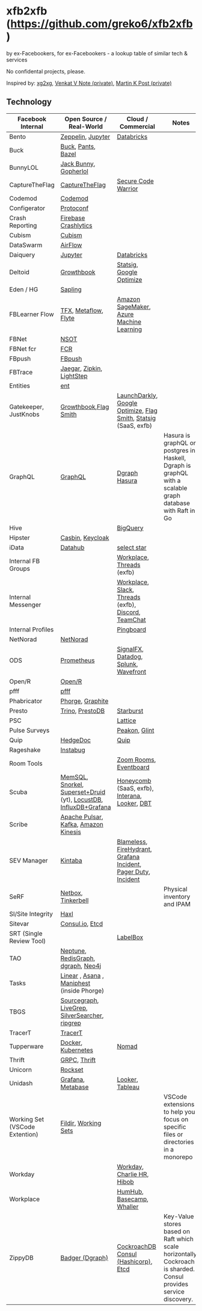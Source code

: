 # xfb2xfb (https://github.com/greko6/xfb2xfb)
by ex-Facebookers, for ex-Facebookers - a lookup table of similar tech &amp; services

No confidental projects, please.

Inspired by: [xg2xg](https://github.com/jhuangtw-dev/xg2xg), [Venkat V Note (private)](https://www.facebook.com/notes/ex-facebook-engineering/fb-like-tools-in-the-wild/1532125283574600/), [Martin K Post (private)](https://www.facebook.com/groups/exfaceeng/permalink/1531752523611876/)

## Technology

| Facebook Internal | Open Source / Real-World                 | Cloud / Commercial      | Notes          |
| ----------------- | ---------------------------------------- | ----------------------- | -------------- |
| Bento | [Zeppelin](https://zeppelin.apache.org/), [Jupyter](https://jupyter.org/) | [Databricks](https://databricks.com/) | |
| Buck | [Buck](https://buck.build/), [Pants](https://www.pantsbuild.org/docs), [Bazel](https://bazel.build/) | | |
| BunnyLOL | [Jack Bunny](https://github.com/evensi/jack_bunny), [Gopherlol](https://github.com/markusdosch/gopherlol) | | |
| CaptureTheFlag  | [CaptureTheFlag](https://github.com/facebookarchive/fbctf) | [Secure Code Warrior](https://www.securecodewarrior.com/products/tournaments)
| Codemod | [Codemod](https://github.com/facebook/codemod) |
| Configerator | [Protoconf](https://github.com/protoconf/protoconf) | | |
| Crash Reporting | [Firebase Crashlytics](https://firebase.google.com/docs/crashlytics) |
| Cubism  | [Cubism](https://square.github.io/cubism/) |
| DataSwarm       | [AirFlow](https://airflow.apache.org/) |
| Daiquery | [Jupyter](https://jupyter.org/) | [Databricks](https://www.databricks.com/) |
| Deltoid | [Growthbook](https://github.com/growthbook/growthbook) | [Statsig](https://www.statsig.com), [Google Optimize](https://marketingplatform.google.com/about/optimize/)|
| Eden / HG | [Sapling](https://sapling-scm.com/) | |
| FBLearner Flow | [TFX](https://www.tensorflow.org/tfx), [Metaflow](https://metaflow.org/), [Flyte](https://flyte.org/)|[Amazon SageMaker](https://aws.amazon.com/sagemaker/), [Azure Machine Learning](https://azure.microsoft.com/en-us/services/machine-learning/)|
| FBNet | [NSOT](https://github.com/dropbox/nsot) |
| FBNet fcr | [FCR](https://github.com/facebookincubator/FCR) |
| FBpush | [FBpush](https://github.com/facebookarchive/fbpush) |
| FBTrace | [Jaegar](https://www.jaegertracing.io/), [Zipkin](https://zipkin.io/), [LightStep](https://lightstep.com/) |
| Entities        | [ent](https://entgo.io/docs/getting-started/) |
| Gatekeeper, JustKnobs | [Growthbook](https://github.com/growthbook/growthbook),[Flag Smith](https://flagsmith.com/) | [LaunchDarkly](https://launchdarkly.com/), [Google Optimize](https://marketingplatform.google.com/about/optimize/), [Flag Smith](https://flagsmith.com/), [Statsig](https://www.statsig.com/) (SaaS, exfb) | |
| GraphQL | [GraphQL](https://graphql.org/) | [Dgraph](https://dgraph.io) [Hasura](https://hasura.io/) | Hasura is graphQL on postgres in Haskell, Dgraph is graphQL with a scalable graph database with Raft in Go |
| Hive | | [BigQuery](https://cloud.google.com/bigquery) |
| Hipster | [Casbin](https://casbin.org/), [Keycloak](https://www.keycloak.org/) |
| iData | [Datahub](https://github.com/datahub-project/datahub) | [select star](https://www.selectstar.com/)|
| Internal FB Groups | | [Workplace](https://www.facebook.com/workplace), [Threads](https://threads.com/) (exfb) |
| Internal Messenger | | [Workplace](https://www.facebook.com/workplace), [Slack](https://www.slack.com), [Threads](https://threads.com/) (exfb), [Discord](https://discord.com/), [TeamChat](https://www.icewarp.com) |
| Internal Profiles | | [Pingboard](https://pingboard.com/) |
| NetNorad | [NetNorad](https://github.com/fbsamples/OpenNetNorad) |
| ODS             | [Prometheus](https://prometheus.io/) | [SignalFX](https://www.signalfx.com/), [Datadog](https://www.datadoghq.com/), [Splunk](https://www.splunk.com/), [Wavefront](https://www.wavefront.com/) |
| Open/R  | [Open/R](https://github.com/facebook/openr)   |
| pfff            | [pfff](https://github.com/returntocorp/pfff)
| Phabricator     | [Phorge](https://we.phorge.it), [Graphite](https://graphite.dev) |
| Presto | [Trino](https://trino.io), [PrestoDB](https://prestodb.io/) | [Starburst](https://starburst.io) | |
| PSC | | [Lattice](https://lattice.com/) |
| Pulse Surveys | | [Peakon](https://peakon.com/), [Glint](https://www.glintinc.com/) |
| Quip | [HedgeDoc](https://hedgedoc.org/) | [Quip](https://quip.com) | |
| Rageshake | [Instabug](https://instabug.com/) |
| Room Tools | | [Zoom Rooms](https://www.zoom.us/docs/doc/Zoom_Rooms_Scheduling_Display.pdf), [Eventboard](https://www.teem.com/display-apps/teem-conference-room-display/) |
| Scuba | [MemSQL](https://www.memsql.com/), [Snorkel](https://snorkel.logv.org/), [Superset+Druid](https://www.youtube.com/watch?v=W_Sp4jo1ACg) (yt), [LocustDB](https://github.com/cswinter/LocustDB), [InfluxDB+Grafana](https://grafana.com/docs/grafana/latest/features/datasources/influxdb/) | [Honeycomb](https://www.honeycomb.io/) (SaaS, exfb), [Interana](https://www.interana.com/), [Looker](https://looker.com/), [DBT](https://www.getdbt.com/) |
| Scribe | [Apache Pulsar](https://pulsar.apache.org/), [Kafka](https://kafka.apache.org/), [Amazon Kinesis](https://aws.amazon.com/kinesis/) |
| SEV Manager | [Kintaba](https://kintaba.com) | [Blameless](https://www.blameless.com), [FireHydrant](https://firehydrant.io/), [Grafana Incident](https://grafana.com/blog/2022/02/02/announcing-grafana-incident-smart-incident-management-for-your-teams/), [Pager Duty](https://www.pagerduty.com), [Incident](https://incident.io/)
| SeRF | [Netbox](https://github.com/netbox-community/netbox), [Tinkerbell](https://github.com/tinkerbell/tink) | | Physical inventory and IPAM |
| SI/Site Integrity | [Haxl](https://github.com/facebook/Haxl) |
| Sitevar | [Consul.io](https://www.consul.io/), [Etcd](https://www.etcd.io)|
| SRT (Single Review Tool) | | [LabelBox](https://labelbox.com/) |
| TAO | [Neptune](https://aws.amazon.com/neptune/), [RedisGraph](https://oss.redislabs.com/redisgraph/), [dgraph](https://dgraph.io/), [Neo4j](https://neo4j.com/) |
| Tasks | [Linear](https://linear.app/) , [Asana](https://asana.com/) , [Maniphest](https://we.phorge.it) (inside Phorge) |
| TBGS | [Sourcegraph](https://about.sourcegraph.com/), [LiveGrep](https://github.com/livegrep/livegrep), [SilverSearcher](https://github.com/ggreer/the_silver_searcher), [ripgrep](https://github.com/BurntSushi/ripgrep) |
| TracerT | [TracerT](https://github.com/facebook/fbtracert) |
| Tupperware | [Docker](https://www.docker.com/), [Kubernetes](https://kubernetes.io/) | [Nomad](https://www.nomadproject.io/)
| Thrift | [GRPC](https://grpc.io/), [Thrift](https://github.com/apache/thrift) |
| Unicorn         | [Rockset](https://rockset.com/) |
| Unidash | [Grafana](https://www.grafana.com/), [Metabase](https://www.metabase.com/) | [Looker](https://looker.com/), [Tableau](https://www.tableau.com/) |
| Working Set (VSCode Extention) | [Fildir](https://marketplace.visualstudio.com/items?itemName=diggyk.fildir), [Working Sets](https://marketplace.visualstudio.com/items?itemName=bernardop.working-sets) | | VSCode extensions to help you focus on specific files or directories in a monorepo |
| Workday | | [Workday](https://workday.com), [Charlie HR](https://www.charliehr.com/), [Hibob](https://www.hibob.com/) |
| Workplace | | [HumHub](https://www.humhub.com/), [Basecamp](https://basecamp.com/), [Whaller](https://whaller.com/) |
| ZippyDB | [Badger (Dgraph)](https://github.com/dgraph-io/badger) | [CockroachDB](https://www.cockroachlabs.com/) [Consul (Hashicorp)](https://www.consul.io/), [Etcd](https://www.etcd.io) | Key-Value stores based on Raft which scale horizontally. Cockroach is sharded. Consul provides service discovery. |

